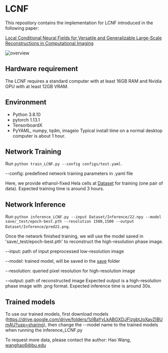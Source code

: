 # LCNF

This repository contains the implementation for LCNF introduced in the following paper:

[Local Conditional Neural Fields for Versatile and Generalizable Large-Scale Reconstructions in Computational Imaging](https://arxiv.org/abs/2307.06207)

![overview](https://github.com/bu-cisl/LCNF/assets/56607928/686e26c2-065c-4002-b559-12c810011ced)

## Hardware requirement
The LCNF requires a standard computer with at least 16GB RAM and Nvidia GPU with at least 12GB VRAM.

## Environment
- Python 3.8.10
- pytorch 1.13.1
- TensorboardX
- PyYAML, numpy, tqdm, imageio
Typical install time on a normal desktop computer is about 1 hour.

## Network Training
Run `python train_LCNF.py --config configs/test.yaml`.

--config:  predefined network training parameters in .yaml file

Here, we provide ethanol-fixed Hela cells at [Dataset](Dataset) for training (one pair of data). Expected training time is around 3 hours.

## Network Inference
Run `python inference_LCNF.py --input Dataset/Inference/22.npy --model save/_test/epoch-best.pth --resolution 1500,1500 --output Dataset/Inference/pred22.png`.

Once the network finished training, we will use the model saved in 'save/_test/epoch-best.pth' to reconstruct the high-resolution phase image. 

--input:  path of input preprocessed low-resolution image

--model:  trained model, will be saved in the [save](save) folder

--resolution:  queried pixel resolution for high-resolution image

--output:  path of reconstructed image
Expected output is a high-resolution phase image with .png format. Expected inference time is around 30s.

## Trained models
To use our trained models, first download models (https://drive.google.com/drive/folders/1zIBaYvLkABGXDJFIzgbtJoXavZIBUmAU?usp=sharing), then change the --model name to the trained models when running the inference_LCNF.py

To request more data, please contact the author: Hao Wang, wanghao6@bu.edu






